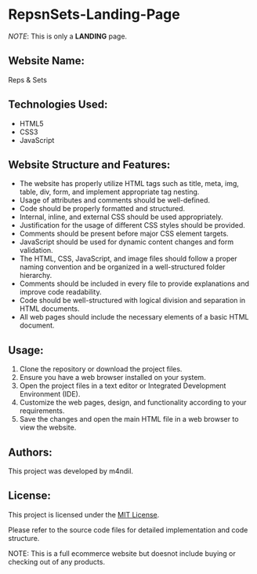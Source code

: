 # RepsnSets-Landing-Page

_NOTE_: This is only a **LANDING** page.

## Website Name:
Reps & Sets

## Technologies Used:
- HTML5
- CSS3
- JavaScript

## Website Structure and Features:
- The website has properly utilize HTML tags such as title, meta, img, table, div, form, and implement appropriate tag nesting.
- Usage of attributes and comments should be well-defined.
- Code should be properly formatted and structured.
- Internal, inline, and external CSS should be used appropriately.
- Justification for the usage of different CSS styles should be provided.
- Comments should be present before major CSS element targets.
- JavaScript should be used for dynamic content changes and form validation.
- The HTML, CSS, JavaScript, and image files should follow a proper naming convention and be organized in a well-structured folder hierarchy.
- Comments should be included in every file to provide explanations and improve code readability.
- Code should be well-structured with logical division and separation in HTML documents.
- All web pages should include the necessary elements of a basic HTML document.

## Usage:
1. Clone the repository or download the project files.
2. Ensure you have a web browser installed on your system.
3. Open the project files in a text editor or Integrated Development Environment (IDE).
4. Customize the web pages, design, and functionality according to your requirements.
5. Save the changes and open the main HTML file in a web browser to view the website.

## Authors:
This project was developed by m4ndil.

## License:
This project is licensed under the [MIT License](LICENSE).

Please refer to the source code files for detailed implementation and code structure.

NOTE: This is a full ecommerce website but doesnot include buying or checking out of any products.
